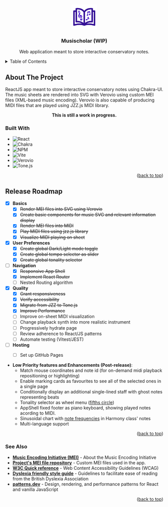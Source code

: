 <a name="readme-top"></a>
<!-- PROJECT LOGO -->
<br />
<div align="center">
  <a href="https://github.com/IsabelBou/Musischolar">
    <img src="src/assets/Musischolar.svg" alt="Logo" width="80" height="80">
  </a>

<h3 align="center">Musischolar (WIP)</h3>

  <p align="center">
    Web application meant to store interactive conservatory notes.
  </p>
</div>


<!-- TABLE OF CONTENTS -->
<details>
  <summary>Table of Contents</summary>
  <ol>
    <li>
      <a href="#about">About The Project</a>
      <ul>
        <li><a href="#built-with">Built With</a></li>
      </ul>
    </li>
    <li><a href="#roadmap">Roadmap</a></li>
    <li><a href="#see-also">See Also</a></li>
  </ol>
</details>



<!-- ABOUT THE PROJECT -->
<a name="about"></a>
## About The Project
ReactJS app meant to store interactive conservatory notes using Chakra-UI. 
The music sheets are rendered into SVG with Verovio using custom MEI files (XML-based music encoding).
Verovio is also capable of producing MIDI files that are played using JZZ.js MIDI library.
<br />
<p align="center"><b>This is still a work in progress.</b></p>


### Built With
<a name="built-with"></a>
* ![React](https://img.shields.io/badge/react-%2320232a.svg?style=for-the-badge&logo=react&logoColor=%2361DAFB)
* ![Chakra](https://img.shields.io/badge/chakra-%234ED1C5.svg?style=for-the-badge&logo=chakraui&logoColor=white)
* ![NPM](https://img.shields.io/badge/NPM-%23CB3837.svg?style=for-the-badge&logo=npm&logoColor=white)
* ![Vite](https://img.shields.io/badge/vite-%23646CFF.svg?style=for-the-badge&logo=vite&logoColor=white)
* ![Verovio](https://img.shields.io/badge/verovio-verovio-gainsboro?style=for-the-badge&logo=data%3Aimage%2Fpng%3Bbase64%2CiVBORw0KGgoAAAANSUhEUgAAACAAAAAgCAYAAABzenr0AAADKklEQVR4AbyVA6xlPRCA39Vv2zbWtm3btm3Fa9u2bdu2bevu9zbTZHLS2%2FWe5Mu001F5ol7nlzFjxmgC4M%2BQIcPrSyrS59XDiwVlFibQ4zY47aX9PXzx3Ik13s%2Bm10UxVgzWwwz0CV259AxfuFjpp4AzECZuGLkG%2BYUzAAY2%2FZ9QGJpAVxgCo7EdhmwK%2F3iLULMPC6aIHK7Kvfq0MBz243wGuRNWwAyYhG6BzHAt%2FGw5L1%2FQnimJo7kHdZz7KP2fYCDcxPk8sjMyC%2FIf5GfwliTwo5sjs0seYUt%2FZXwqhIVKT0qeHY6I8WAC%2FOLYsnJwDTpB0HEQAzBbYqZwXZeqar8qeuxCEDCBkTno30UOhYCOZyTos7UWuQU%2B1EF9ql1Hkj%2FAOI%2FSB8GvZ4X8Ht1O5AoTUJJYVxX9QAhDDp3cr9rVICwU0gXqoErfFi5AfBPLk1yvSHtJ3jjSsueC%2B5K8sU4e4SV8i%2FZi6KVm6BNp%2FB5L6CJx2ylbf5TZM%2BS%2FDO4Ro%2FEQMs6O9z0GbINS0g96fYj7OUyS69fAeuBpvAHDJPkZiOv6YaiZZZHDlE2dcJ08ljy9t6BYxBeWTm6U5nVq652po4DisAmSSeCAjgkn4Tj6VNbbJk7vo5gms99L%2Fw8xcl1RnzqwGyCGx7aO3KD1yD%2Bty66UCTG8LgV0tSX0OqsCGuC7Bn5Vdm0k1iz0nzuTywpUF4ebkMOT9HOIgc07Sq1PenO5%2Fx%2BIfWuJNQ7edW6lGuwqTtsI9pVnrBNchRwRCohOOEfaxSAsP6a3I6yctYD%2B4rjQMjZaissZ4RC2hMX4F4ITtFfCJ%2FqkI91FoGglBcyyFDAD1sOndHVAswKN1O3ZAb95V0mS%2B1wFxMX4AXI%2FhJS%2BhhzOIiYgeN%2F5FmAKyKpXSBKrot3bUAOuyN8snbzvd2EsffO6mRfTdn46KJ1fpOsqW29DJdiH0W24DMPNoUT6LVfwI%2FQLkQfgB51cbZc1qeuB%2BRUKQxqzh9rGFCMyCfpj0FCNee213l2AY2W89gG1bevgW70y7s9dhDO5ZY%2FTQH5t%2B3o%2B%2B6pEPRr9AGa6oacjMPuFQx4AAB7yBJCIfxUpAAAAAElFTkSuQmCC&label=%20&link=https%3A%2F%2Fwww.verovio.org%2Findex.xhtml)
* ![Tone.js](https://img.shields.io/badge/Tone.js-Tone.js-black?style=for-the-badge&logo=data%3Aimage%2Fpng%3Bbase64%2CiVBORw0KGgoAAAANSUhEUgAAAMwAAADACAMAAAB%2FPny7AAAAmVBMVEX0MtQg2r4c2rz3LtTxMtIY3LzrL9PFUc32KtTuKs%2BzZcoV1r%2FjK8zWMcnRNci%2BXMuZgMrKPsq4VsujdcqsbsuHjMp4mstxoMtqpstPt8k%2BwMEsyMG2Yssozb8j0b6gd8rZRdCOiM2ElMmRi8niOdGCkct2k8Zar8PSTM5qq8VLuMSoc81ctMLGVst7m8aMkclJvsSWecnHZ8581w%2BzAAAF90lEQVR4nO2c22KiMBCGgRGMh13sQqsrYqliAVtbu%2B%2F%2FcJt4aK2CEAhDsPlv96J%2B%2B89MJskETWtEnWb%2BrJLSLauj8qpx1eoBtsEqoJR%2BklS4KzUtVXOV8qWiRKn9uqkg5oZROaykpKSkpKSkhKnqzVf97Zu4DrHpVhOs2I0b%2Fg2CBFrgJGubQNM%2FpLqABC9jz%2FBvAIaiOK%2B%2BbpieDTXDlMolnlTuBS%2BJbxqGTmHa7QwQa0NRTJ3KoDBN%2F54KAtLZrKamaehHmNY6A53QXnh7VxiL2d4CACTsv00HB1f2MLN2wlCU2eIUhdH4s14LYWgF3rxvdeMUpaUwtIJ1R6%2FzM5QdjNY2GNqEjSL%2FAoXB9NvlDBByN2LL%2FSWKrs%2F7FTsA1GYZgMT3Z2n%2FJVNGZzL%2Ff2gJc%2F6aGSiSwmQIIHQnXkqufMLM64ERH3x0uZ%2BN%2Fc%2FlHhNGtKATPCbeVRRaAr5gpL5iiZ1JHgqDcaWHYV3%2BxBtk58pXmLmShxlNe3uxHlzJ%2B2%2FONP1zrwnIcEP7ySIoFGZQBIYnAEUGKw0w%2B3192YRlw1gC%2F7pY0eV%2BVdSVY5hJmjNAggcve7nPcEZKGNDij2ieV4y%2FyxxI6QxAQLt8HlcOzkgHA6QTO8nc4LNl74x0YWZt6DaS15W9M84RRo4GgKb9YzTXuV05g5FBdI10Hzy9jC06C7MaYMp2eYSwDUuBJgwTppxAC%2Fvj0q7sYR7lgAHyy32bVkFhOSMFDBBiJ75RCUU35HAGhvFoytW5pIrCDBuGoWtk9%2FzUuKQ15WDErUkA1mb5KgKFwXyUCDNhO2xawezlutRynwozai7MAHr2YjuoniwSwEAveIlEudIsDJBwFHkpB%2BAIMILbUKIFTuTzd%2Fk5ME8NOMNa44R771UEJsSG2Xf5xc8pOGDQc4ZA99kXVsFOWUxkZwDC%2FkP%2BqXFJGlQY1uU%2FTCv2k1dh0MKMpFzdi4XRsWDouuKOt3Xk%2FSkMUphZ3WV9AXaEuUeCWUZ%2BnSC4MHOhnUvDMLWjsGp2%2FwsHpn4W6syKC6Z8vykfTIUtpnwwFYQBY6yQCgAGi764IWf0ZwUjJ4x5UzAPNwSj3xKMcUswNxVm7YHJ36MaxhgFpiPAmUyY4z8YJgYMGdo4BWD8u3aYcPMUIcHU7AwbrI7mBkqjWbMzoMXOm0f%2FDoYzujGpEQZ6oZv4uzqEE2b1wcBueuRQUnHWmbpggFizxPu8TmqzMxSlHxknp%2F3thWGD1cvtt6ExmWGundKwaWR2I%2F5txZYZ5gqKNtzcn6PgwOiCCwC7Tnpfp1zy4VSz5E7g42Zibd6ng7SWEAcmEgdDSOAkaW8OsWB0Uc4A9OL0N4d4MIYYZ4C6wqaRM6%2BRWwTDPvyQXJ3paQ0Mm%2BlZ69cv91tSAGg1nr3lTlq1AgY6gTue5o%2B7tyDMaK7sUPIvLHGc%2BXtXugMAK%2Fg3LviOSnKY%2Fd6r6JwCFkypMGMvdpaX%2FWSmkGDiEjB0jew%2BvfKMXODArPmdAbC6hV%2BCHiQpDHUlfrr4skiecI6aeGGoK6vpgHuUD2dzxgfDvpYQlXnlghNmW44CAJ3YTcqN8uE4UxyGonycnITxCcmZbiEYIL3Amfil31HhFIBiMKDFo8Tjz%2FtP4TSaRWDYJ6vGV7aRBYQTZtNcGHZq%2FLblfAF%2BLpwwy4OhyWI%2Fb%2FmW%2BxTJALP7sohvVJ9Gbh5G4OQ%2BzjrjdTO%2FowdasCq8YclRwwWArpGPUeVcOQrHmXQYYPfd64G4tyENOkPTfln8ey9FhAPj%2FbmAgWF3tM44AC8rnA7gHAZgf2oseNwdpzSfwRASvFz9vFtJIZXmU5jdoZ7HuyUuIjRn4BOl10%2FmdaAgOgMHlNCJansRhhpmAFZ%2FLHBdORdiaWZX92XOXIoLJ2f8PwCdcMMGKup8fIQEY5OwX%2BxaooqQYNzZomZXmJBgkmKfQqwoFBhdTx2oEC4kGAwUNBgcKRhZpWBklYKRVQpGVikYWaVgZJWCkVUKRlYpGFmlYGTVj4fBOTcqoR8PI60UjKxSMLJKwciqm4L5D6KGm887QiE8AAAAAElFTkSuQmCC&label=%20&labelColor=black&color=black&link=https%3A%2F%2Ftonejs.github.io%2F)



<p align="right">(<a href="#readme-top">back to top</a>)</p>


<!-- ROADMAP -->
## Release Roadmap
<a name="roadmap"></a>

- [x] **Basics**
  - [x] ~~Render MEI files into SVG using Verovio~~
  - [x] ~~Create basic components for music SVG and relevant information display~~
  - [x] ~~Render MEI files into MIDI~~
  - [x] ~~Play MIDI files using jzz.js library~~
  - [x] ~~Visualize MIDI playing on sheet~~
- [x] **User Preferences**
  - [x] ~~Create global Dark/Light mode toggle~~
  - [x] ~~Create global tempo selector as slider~~
  - [x] ~~Create global tonality selector~~
- [ ] **Navigation**
  - [x] ~~Responsive App Shell~~
  - [x] ~~Implement React Router~~
  - [ ] Nested Routing algorithm
- [x] **Quality**
  - [x] ~~Grant responsiveness~~
  - [x] ~~Verify accessibility~~
  - [x] ~~Migrate from JZZ to Tone.js~~
  - [x] ~~Improve Performance~~
  - [ ] Improve on-sheet MIDI visualization
  - [ ] Change playback synth into more realistic instrument
  - [ ] Progressively hydrate page
  - [ ] Review adherence to React/JS patterns
  - [ ] Automate testing (Vitest/JEST)
- [ ] **Hosting**
  - [ ] Set up GitHub Pages


* **Low Priority features and Enhancements (Post-release)**:
  - Match mouse coordinates and note id (for on-demand midi playback repositioning or highlighting)
  - Enable marking cards as favourites to see all of the selected ones in a single page
  - Conditionally display an additional single-lined staff with ghost notes representing beats
  - Tonality selector as wheel menu ([fifths circle](https://upload.wikimedia.org/wikipedia/commons/thumb/3/33/Circle_of_fifths_deluxe_4.svg/1024px-Circle_of_fifths_deluxe_4.svg.png))
  - AppShell fixed footer as piano keyboard, showing played notes acording to MIDI.
  - Sinusoidal chart with [note frequencies](https://upload.wikimedia.org/wikipedia/commons/a/ad/Piano_key_frequencies.png) in Harmony class' notes
  - Multi-language support


<p align="right">(<a href="#readme-top">back to top</a>)</p>


### See Also
<a name="see-also"></a>

* **[Music Encoding Initiative (MEI)](https://github.com/music-encoding)** - About the Music Encoding Initiative
* **[Project's MEI file repository](https://github.com/IsabelBou/MusischolarMeiFiles)** - Custom MEI files used in the app.
* **[W3C Quick reference](https://www.w3.org/WAI/WCAG22/quickref/?versions=2.1)** - Web Content Accessibility Guidelines (WCAG)
* **[Dyslexia friendly style guide](https://www.bdadyslexia.org.uk/advice/employers/creating-a-dyslexia-friendly-workplace/dyslexia-friendly-style-guide)** - Guidelines to facilitate ease of reading from the British Dyslexia Association
* **[patterns.dev](https://www.patterns.dev/react/)** - Design, rendering, and performance patterns for React and vanilla JavaScript 

<p align="right">(<a href="#readme-top">back to top</a>)</p>